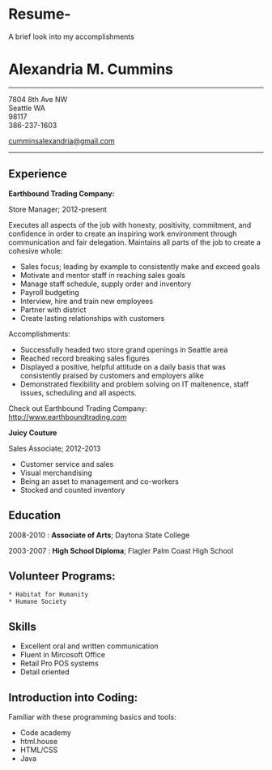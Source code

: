 # Resume-
A brief look into my accomplishments 

Alexandria M. Cummins 
============

-------------------     ----------------------------
7804 8th Ave NW          
Seattle   WA                 
98117                    
386-237-1603

cumminsalexandria@gmail.com
-------------------     ----------------------------

Experience 
---------
**Earthbound Trading Company:**

  Store Manager; 
  2012-present 

Executes all aspects of the job with honesty, positivity, commitment, and confidence in order to create an inspiring work environment through communication and fair delegation. 
Maintains all parts of the job to create a cohesive whole:
* Sales focus; leading by example to consistently make and exceed goals 
* Motivate and mentor staff in reaching sales goals 
* Manage staff schedule, supply order and inventory 
* Payroll budgeting 
* Interview, hire and train new employees 
* Partner with district 
* Create lasting relationships with customers 

Accomplishments: 
* Successfully headed two store grand openings in Seattle area
* Reached record breaking sales figures 
* Displayed a positive, helpful attitude on a daily basis that was consistently praised by customers and employers alike
* Demonstrated flexibility and problem solving on IT maitenence, staff issues, scheduling and all aspects. 


Check out Earthbound Trading Company:
<http://www.earthboundtrading.com>

**Juicy Couture**
  
  Sales Associate; 
  2012-2013
  
* Customer service and sales 
* Visual merchandising 
* Being an asset to management and co-workers 
* Stocked and counted inventory  


Education
---------

2008-2010
:   **Associate of Arts**; Daytona State College 

2003-2007
:   **High School Diploma**; Flagler Palm Coast High School 


Volunteer Programs:
--------------------

    * Habitat for Humanity 
    * Humane Society 

Skills 
----------------------------------------

  * Excellent oral and written communication
  * Fluent in Mircosoft Office 
  * Retail Pro POS systems 
  * Detail oriented 
  
Introduction into Coding: 
--------------------------------------
Familiar with these programming basics and tools:
  * Code academy 
  * html.house
  * HTML/CSS 
  * Java
  


